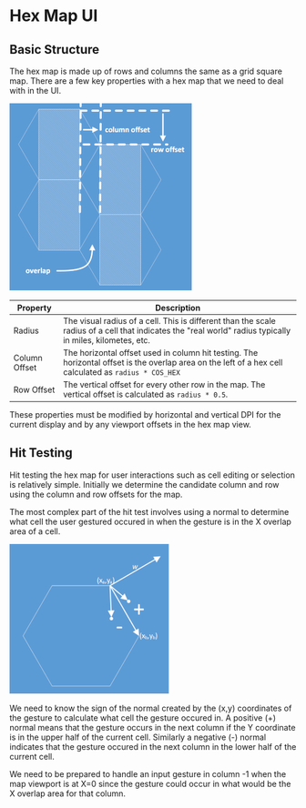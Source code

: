 # Hex Map UI

## Basic Structure
The hex map is made up of rows and columns the same as a grid square map. There are a few key properties with a hex map that we need to deal with in the UI.

![properties](images/hexmap_00.png)

 Property | Description 
----------|-------------
 Radius | The visual radius of a cell. This is different than the scale radius of a cell that indicates the "real world" radius typically in miles, kilometes, etc.
 Column Offset  | The horizontal offset used in column hit testing. The horizontal offset is the overlap area on the left of a hex cell calculated as ```radius * COS_HEX```
 Row Offset     | The vertical offset for every other row in the map. The vertical offset is calculated as ```radius * 0.5```.

 These properties must be modified by horizontal and vertical DPI for the current display and by any viewport offsets in the hex map view.


## Hit Testing

Hit testing the hex map for user interactions such as cell editing or selection is relatively simple. Initially we determine the candidate column and row using the column and row offsets for the map. 

The most complex part of the hit test involves using a normal to determine what cell the user gestured occured in when the gesture is in the X overlap area of a cell.

![Normal](images/hexmap_01.png)

We need to know the sign of the normal created by the (x,y) coordinates of the gesture to calculate what cell the gesture occured in. A positive (+) normal means that the gesture occurs in the next column if the Y coordinate is in the upper half of the current cell. Similarly a negative (-) normal indicates that the gesture occured in the next column in the lower half of the current cell.

We need to be prepared to handle an input gesture in column -1 when the map viewport is at X=0 since the gesture could occur in what would be the X overlap area for that column.